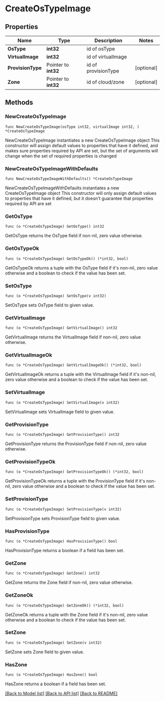 # CreateOsTypeImage

## Properties

Name | Type | Description | Notes
------------ | ------------- | ------------- | -------------
**OsType** | **int32** | id of osType | 
**VirtualImage** | **int32** | id of virtualImage | 
**ProvisionType** | Pointer to **int32** | id of provisionType | [optional] 
**Zone** | Pointer to **int32** | id of cloud/zone | [optional] 

## Methods

### NewCreateOsTypeImage

`func NewCreateOsTypeImage(osType int32, virtualImage int32, ) *CreateOsTypeImage`

NewCreateOsTypeImage instantiates a new CreateOsTypeImage object
This constructor will assign default values to properties that have it defined,
and makes sure properties required by API are set, but the set of arguments
will change when the set of required properties is changed

### NewCreateOsTypeImageWithDefaults

`func NewCreateOsTypeImageWithDefaults() *CreateOsTypeImage`

NewCreateOsTypeImageWithDefaults instantiates a new CreateOsTypeImage object
This constructor will only assign default values to properties that have it defined,
but it doesn't guarantee that properties required by API are set

### GetOsType

`func (o *CreateOsTypeImage) GetOsType() int32`

GetOsType returns the OsType field if non-nil, zero value otherwise.

### GetOsTypeOk

`func (o *CreateOsTypeImage) GetOsTypeOk() (*int32, bool)`

GetOsTypeOk returns a tuple with the OsType field if it's non-nil, zero value otherwise
and a boolean to check if the value has been set.

### SetOsType

`func (o *CreateOsTypeImage) SetOsType(v int32)`

SetOsType sets OsType field to given value.


### GetVirtualImage

`func (o *CreateOsTypeImage) GetVirtualImage() int32`

GetVirtualImage returns the VirtualImage field if non-nil, zero value otherwise.

### GetVirtualImageOk

`func (o *CreateOsTypeImage) GetVirtualImageOk() (*int32, bool)`

GetVirtualImageOk returns a tuple with the VirtualImage field if it's non-nil, zero value otherwise
and a boolean to check if the value has been set.

### SetVirtualImage

`func (o *CreateOsTypeImage) SetVirtualImage(v int32)`

SetVirtualImage sets VirtualImage field to given value.


### GetProvisionType

`func (o *CreateOsTypeImage) GetProvisionType() int32`

GetProvisionType returns the ProvisionType field if non-nil, zero value otherwise.

### GetProvisionTypeOk

`func (o *CreateOsTypeImage) GetProvisionTypeOk() (*int32, bool)`

GetProvisionTypeOk returns a tuple with the ProvisionType field if it's non-nil, zero value otherwise
and a boolean to check if the value has been set.

### SetProvisionType

`func (o *CreateOsTypeImage) SetProvisionType(v int32)`

SetProvisionType sets ProvisionType field to given value.

### HasProvisionType

`func (o *CreateOsTypeImage) HasProvisionType() bool`

HasProvisionType returns a boolean if a field has been set.

### GetZone

`func (o *CreateOsTypeImage) GetZone() int32`

GetZone returns the Zone field if non-nil, zero value otherwise.

### GetZoneOk

`func (o *CreateOsTypeImage) GetZoneOk() (*int32, bool)`

GetZoneOk returns a tuple with the Zone field if it's non-nil, zero value otherwise
and a boolean to check if the value has been set.

### SetZone

`func (o *CreateOsTypeImage) SetZone(v int32)`

SetZone sets Zone field to given value.

### HasZone

`func (o *CreateOsTypeImage) HasZone() bool`

HasZone returns a boolean if a field has been set.


[[Back to Model list]](../README.md#documentation-for-models) [[Back to API list]](../README.md#documentation-for-api-endpoints) [[Back to README]](../README.md)


